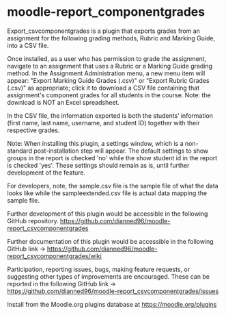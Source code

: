 moodle-report_componentgrades
=============================

Export_csvcomponentgrades is a plugin that exports grades from an assignment for the following grading methods, Rubric and Marking Guide, into a CSV file.

Once installed, as a user who has permission to grade the assignment, navigate to an assignment that uses a Rubric or a Marking Guide grading method. In the Assignment Administration menu, a new menu item will appear: "Export Marking Guide Grades (.csv)" or "Export Rubric Grades (.csv)" as appropriate; click it to download a CSV file containing that assignment's component grades for all students in the course. Note: the download is NOT an Excel spreadsheet. 

In the CSV file, the information exported is both the students’ information (first name, last name, username, and student ID) together with their respective grades. 

Note: When installing this plugin, a settings window, which is a non-standard post-installation step will appear. The default settings to show groups in the report is checked 'no' while the show student id in the report is checked 'yes'. These settings should remain as is, until further development of the feature. 

For developers, note, the sample.csv file is the sample file of what the data looks like while the sampleextended.csv file is actual data mapping the sample file. 

Further development of this plugin would be accessible in the following GitHub repository. https://github.com/dianned96/moodle-report_csvcomponentgrades 

Further documentation of this plugin would be accessible in the following GitHub link  -> https://github.com/dianned96/moodle-report_csvcomponentgrades/wiki 

Participation, reporting issues, bugs, making feature requests, or suggesting other types of improvements are encouraged. These can be reported in the following GitHub link -> https://github.com/dianned96/moodle-report_csvcomponentgrades/issues 

Install from the Moodle.org plugins database at https://moodle.org/plugins  
